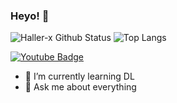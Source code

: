 ### Heyo! 👋
![Haller-x Github Status](https://github-readme-stats.vercel.app/api?username=haller-x&show_icons=true&theme=merko)
![Top Langs](https://github-readme-stats.vercel.app/api/top-langs/?username=haller-x)

[![Youtube Badge](https://img.shields.io/badge/Youtube-LinkedData-red)](https://www.youtube.com/channel/UC-qIIsX6johB-GIjBb45lLA)

- 🤔 I’m currently learning DL
- 💬 Ask me about everything


